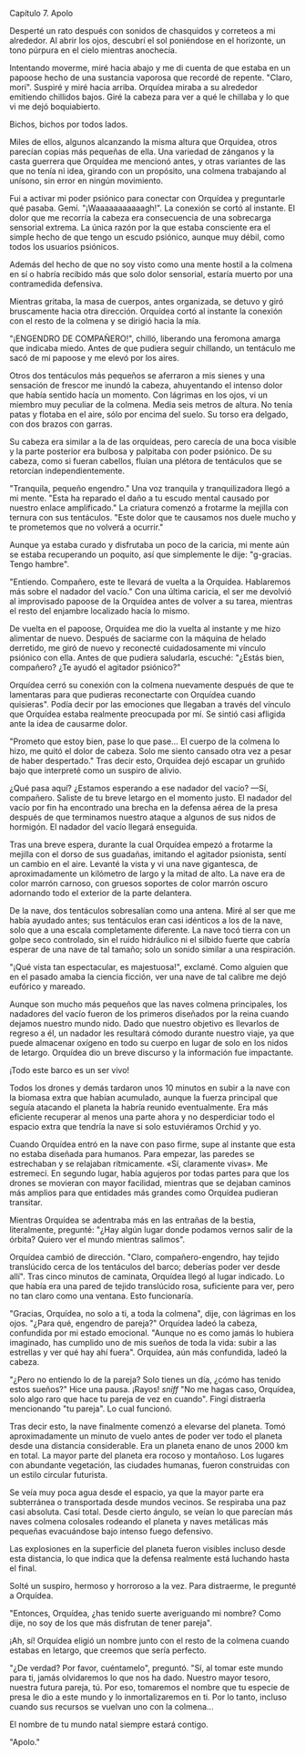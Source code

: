 Capítulo 7. Apolo

Desperté un rato después con sonidos de chasquidos y correteos a mi alrededor. Al abrir los ojos, descubrí el sol poniéndose en el horizonte, un tono púrpura en el cielo mientras anochecía.

Intentando moverme, miré hacia abajo y me di cuenta de que estaba en un papoose hecho de una sustancia vaporosa que recordé de repente. "Claro, morí". Suspiré y miré hacia arriba. Orquídea miraba a su alrededor emitiendo chillidos bajos. Giré la cabeza para ver a qué le chillaba y lo que vi me dejó boquiabierto.

Bichos, bichos por todos lados.

Miles de ellos, algunos alcanzando la misma altura que Orquídea, otros parecían copias más pequeñas de ella. Una variedad de zánganos y la casta guerrera que Orquídea me mencionó antes, y otras variantes de las que no tenía ni idea, girando con un propósito, una colmena trabajando al unísono, sin error en ningún movimiento.

Fui a activar mi poder psiónico para conectar con Orquídea y preguntarle qué pasaba. Gemí. "¡Waaaaaaaaaaagh!". La conexión se cortó al instante. El dolor que me recorría la cabeza era consecuencia de una sobrecarga sensorial extrema. La única razón por la que estaba consciente era el simple hecho de que tengo un escudo psiónico, aunque muy débil, como todos los usuarios psiónicos.

Además del hecho de que no soy visto como una mente hostil a la colmena en sí o habría recibido más que solo dolor sensorial, estaría muerto por una contramedida defensiva.

Mientras gritaba, la masa de cuerpos, antes organizada, se detuvo y giró bruscamente hacia otra dirección. Orquídea cortó al instante la conexión con el resto de la colmena y se dirigió hacia la mía.

"¡ENGENDRO DE COMPAÑERO!", chilló, liberando una feromona amarga que indicaba miedo. Antes de que pudiera seguir chillando, un tentáculo me sacó de mi papoose y me elevó por los aires.

Otros dos tentáculos más pequeños se aferraron a mis sienes y una sensación de frescor me inundó la cabeza, ahuyentando el intenso dolor que había sentido hacía un momento. Con lágrimas en los ojos, vi un miembro muy peculiar de la colmena. Media seis metros de altura. No tenía patas y flotaba en el aire, sólo por encima del suelo. Su torso era delgado, con dos brazos con garras.

Su cabeza era similar a la de las orquídeas, pero carecía de una boca visible y la parte posterior era bulbosa y palpitaba con poder psiónico. De su cabeza, como si fueran cabellos, fluían una plétora de tentáculos que se retorcían independientemente.

"Tranquila, pequeño engendro." Una voz tranquila y tranquilizadora llegó a mi mente. "Esta ha reparado el daño a tu escudo mental causado por nuestro enlace amplificado." La criatura comenzó a frotarme la mejilla con ternura con sus tentáculos. "Este dolor que te causamos nos duele mucho y te prometemos que no volverá a ocurrir."

Aunque ya estaba curado y disfrutaba un poco de la caricia, mi mente aún se estaba recuperando un poquito, así que simplemente le dije: "g-gracias. Tengo hambre".

"Entiendo. Compañero, este te llevará de vuelta a la Orquídea. Hablaremos más sobre el nadador del vacío." Con una última caricia, el ser me devolvió al improvisado papoose de la Orquídea antes de volver a su tarea, mientras el resto del enjambre localizado hacía lo mismo.

De vuelta en el papoose, Orquídea me dio la vuelta al instante y me hizo alimentar de nuevo. Después de saciarme con la máquina de helado derretido, me giró de nuevo y reconecté cuidadosamente mi vínculo psiónico con ella. Antes de que pudiera saludarla, escuché: "¿Estás bien, compañero? ¿Te ayudó el agitador psiónico?"

Orquídea cerró su conexión con la colmena nuevamente después de que te lamentaras para que pudieras reconectarte con Orquídea cuando quisieras". Podía decir por las emociones que llegaban a través del vínculo que Orquídea estaba realmente preocupada por mí. Se sintió casi afligida ante la idea de causarme dolor.

"Prometo que estoy bien, pase lo que pase... El cuerpo de la colmena lo hizo, me quitó el dolor de cabeza. Solo me siento cansado otra vez a pesar de haber despertado." Tras decir esto, Orquídea dejó escapar un gruñido bajo que interpreté como un suspiro de alivio.

¿Qué pasa aquí? ¿Estamos esperando a ese nadador del vacío? —Sí, compañero. Saliste de tu breve letargo en el momento justo. El nadador del vacío por fin ha encontrado una brecha en la defensa aérea de la presa después de que terminamos nuestro ataque a algunos de sus nidos de hormigón. El nadador del vacío llegará enseguida.

Tras una breve espera, durante la cual Orquídea empezó a frotarme la mejilla con el dorso de sus guadañas, imitando el agitador psionista, sentí un cambio en el aire. Levanté la vista y vi una nave gigantesca, de aproximadamente un kilómetro de largo y la mitad de alto. La nave era de color marrón carnoso, con gruesos soportes de color marrón oscuro adornando todo el exterior de la parte delantera.

De la nave, dos tentáculos sobresalían como una antena. Miré al ser que me había ayudado antes; sus tentáculos eran casi idénticos a los de la nave, solo que a una escala completamente diferente. La nave tocó tierra con un golpe seco controlado, sin el ruido hidráulico ni el silbido fuerte que cabría esperar de una nave de tal tamaño; solo un sonido similar a una respiración.

"¡Qué vista tan espectacular, es majestuosa!", exclamé. Como alguien que en el pasado amaba la ciencia ficción, ver una nave de tal calibre me dejó eufórico y mareado.

Aunque son mucho más pequeños que las naves colmena principales, los nadadores del vacío fueron de los primeros diseñados por la reina cuando dejamos nuestro mundo nido. Dado que nuestro objetivo es llevarlos de regreso a él, un nadador les resultará cómodo durante nuestro viaje, ya que puede almacenar oxígeno en todo su cuerpo en lugar de solo en los nidos de letargo. Orquídea dio un breve discurso y la información fue impactante.

¡Todo este barco es un ser vivo!

Todos los drones y demás tardaron unos 10 minutos en subir a la nave con la biomasa extra que habían acumulado, aunque la fuerza principal que seguía atacando el planeta la habría reunido eventualmente. Era más eficiente recuperar al menos una parte ahora y no desperdiciar todo el espacio extra que tendría la nave si solo estuviéramos Orchid y yo.

Cuando Orquídea entró en la nave con paso firme, supe al instante que esta no estaba diseñada para humanos. Para empezar, las paredes se estrechaban y se relajaban rítmicamente. «Sí, claramente vivas». Me estremecí. En segundo lugar, había agujeros por todas partes para que los drones se movieran con mayor facilidad, mientras que se dejaban caminos más amplios para que entidades más grandes como Orquídea pudieran transitar.

Mientras Orquídea se adentraba más en las entrañas de la bestia, literalmente, pregunté: "¿Hay algún lugar donde podamos vernos salir de la órbita? Quiero ver el mundo mientras salimos".

Orquídea cambió de dirección. "Claro, compañero-engendro, hay tejido translúcido cerca de los tentáculos del barco; deberías poder ver desde allí". Tras cinco minutos de caminata, Orquídea llegó al lugar indicado. Lo que había era una pared de tejido translúcido rosa, suficiente para ver, pero no tan claro como una ventana. Esto funcionaría.

"Gracias, Orquídea, no solo a ti, a toda la colmena", dije, con lágrimas en los ojos. "¿Para qué, engendro de pareja?" Orquídea ladeó la cabeza, confundida por mi estado emocional. "Aunque no es como jamás lo hubiera imaginado, has cumplido uno de mis sueños de toda la vida: subir a las estrellas y ver qué hay ahí fuera". Orquídea, aún más confundida, ladeó la cabeza.

"¿Pero no entiendo lo de la pareja? Solo tienes un día, ¿cómo has tenido estos sueños?" Hice una pausa. ¡Rayos! *sniff* "No me hagas caso, Orquídea, solo algo raro que hace tu pareja de vez en cuando". Fingí distraerla mencionando "tu pareja". Lo cual funcionó.

Tras decir esto, la nave finalmente comenzó a elevarse del planeta. Tomó aproximadamente un minuto de vuelo antes de poder ver todo el planeta desde una distancia considerable. Era un planeta enano de unos 2000 km en total. La mayor parte del planeta era rocoso y montañoso. Los lugares con abundante vegetación, las ciudades humanas, fueron construidas con un estilo circular futurista.

Se veía muy poca agua desde el espacio, ya que la mayor parte era subterránea o transportada desde mundos vecinos. Se respiraba una paz casi absoluta. Casi total. Desde cierto ángulo, se veían lo que parecían más naves colmena colosales rodeando el planeta y naves metálicas más pequeñas evacuándose bajo intenso fuego defensivo.

Las explosiones en la superficie del planeta fueron visibles incluso desde esta distancia, lo que indica que la defensa realmente está luchando hasta el final.

Solté un suspiro, hermoso y horroroso a la vez. Para distraerme, le pregunté a Orquídea.

"Entonces, Orquídea, ¿has tenido suerte averiguando mi nombre? Como dije, no soy de los que más disfrutan de tener pareja".

¡Ah, sí! Orquídea eligió un nombre junto con el resto de la colmena cuando estabas en letargo, que creemos que sería perfecto.

"¿De verdad? Por favor, cuéntamelo", preguntó. "Sí, al tomar este mundo para ti, jamás olvidaremos lo que nos ha dado. Nuestro mayor tesoro, nuestra futura pareja, tú. Por eso, tomaremos el nombre que tu especie de presa le dio a este mundo y lo inmortalizaremos en ti. Por lo tanto, incluso cuando sus recursos se vuelvan uno con la colmena...

El nombre de tu mundo natal siempre estará contigo.

"Apolo."
